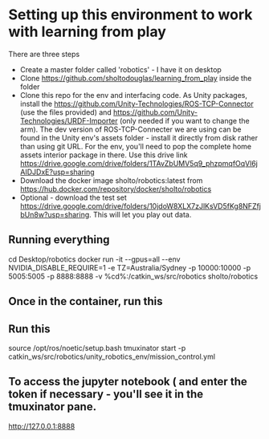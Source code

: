 # Setting up this environment to work with learning from play
There are three steps
 - Create a master folder called 'robotics' - I have it on desktop
 -  Clone https://github.com/sholtodouglas/learning_from_play inside the folder
 - Clone this repo for the env and interfacing code. As Unity packages, install the https://github.com/Unity-Technologies/ROS-TCP-Connector (use the files provided) and https://github.com/Unity-Technologies/URDF-Importer (only needed if you want to change the arm). The dev version of ROS-TCP-Connecter we are using can be found in the Unity env's assets folder - install it directly from disk rather than using git URL. For the env, you'll need to pop the complete home assets interior package in there. Use this drive link https://drive.google.com/drive/folders/1TAvZbUMV5q9_phzpmqfOqVl6jAIDJDxE?usp=sharing
 - Download the docker image sholto/robotics:latest from https://hub.docker.com/repository/docker/sholto/robotics
 - Optional - download the test set https://drive.google.com/drive/folders/10jdoW8XLX7zJlKsVD5fKg8NFZfjbUn8w?usp=sharing. This will let you play out data.




## Running everything
cd Desktop/robotics
docker run -it --gpus=all --env NVIDIA_DISABLE_REQUIRE=1 -e TZ=Australia/Sydney -p 10000:10000 -p 5005:5005 -p 8888:8888 -v %cd%:/catkin_ws/src/robotics sholto/robotics 

## Once in the container, run this


## Run this
source /opt/ros/noetic/setup.bash
tmuxinator start -p catkin_ws/src/robotics/unity_robotics_env/mission_control.yml

## To access the jupyter notebook ( and enter the token if necessary - you'll see it in the tmuxinator pane.
http://127.0.0.1:8888








